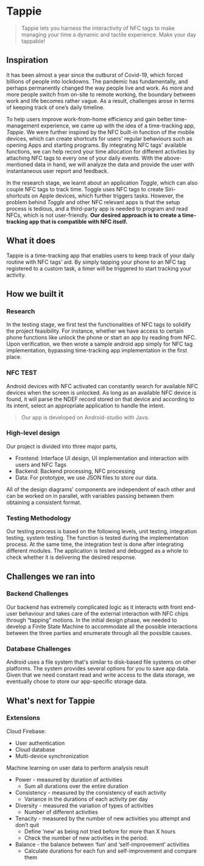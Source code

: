 # Tappie

> Tappie lets you harness the interactivity of NFC tags to make managing your time a dynamic and tactile experience. Make your day tappable!

## Inspiration

It has been almost a year since the outburst of Covid-19, which forced billions of people into lockdowns. The pandemic has fundamentally, and perhaps permanently changed the way people live and work. As more and more people switch from on-site to remote working, the boundary between work and life becomes rather vague. As a result, challenges arose in terms of keeping track of one’s daily timeline.
 
To help users improve work-from-home efficiency and gain better time-management experience, we came up with the idea of a time-tracking app, _Tappie_. We were further inspired by the NFC built-in function of the mobile devices, which can create shortcuts for users' regular behaviours such as opening Apps and starting programs. By integrating NFC tags' available functions, we can help record your time allocation for different activities by attaching NFC tags to every one of your daily events. With the above-mentioned data in hand, we will analyze the data and provide the user with instantaneous user report and feedback.

In the research stage, we learnt about an application _Toggle_, which can also couple NFC tags to track time. Toggle uses NFC tags to create Siri-shortcuts on Apple devices, which further triggers tasks. However, the problem behind _Toggle_  and other NFC relevant apps is that the setup process is tedious, and a third-party app is needed to program and read NFCs, which is not user-friendly. **Our desired approach is to create a time-tracking app that is compatible with NFC itself.**

## What it does

Tappie is a time-tracking app that enables users to keep track of your daily routine with NFC tags' aid. By simply tapping your phone to an NFC tag registered to a custom task, a timer will be triggered to start tracking your activity. 

## How we built it
### Research
In the testing stage, we first test the functionalities of NFC tags to solidify the project feasibility. For instance, whether we have access to certain phone functions like unlock the phone or start an app by reading from NFC.  Upon verification, we then wrote a sample android app simply for NFC tag implementation, bypassing time-tracking app implementation in the first place.

### NFC TEST 
Android devices with NFC activated can constantly search for available NFC devices when the screen is unlocked. As long as an available NFC device is found, it will parse the NDEF record stored on that device and according to its intent, select an appropriate application to handle the intent.

> Our app is developed on Android-studio with Java. 

### High-level design

Our project is divided into three major parts,

- Frontend: Interface UI design, UI implementation and interaction with users and NFC Tags
- Backend: Backend processing, NFC processing
- Data: For prototype, we use JSON files to store our data.

All of the design diagrams' components are independent of each other and can be worked on in parallel, with variables passing between them obtaining a consistent format.

### Testing Methodology

Our testing process is based on the following levels, unit testing, integration testing, system testing. The function is tested during the implementation process. At the same time, the integration test is done after integrating different modules. The application is tested and debugged as a whole to check whether it is delivering the desired response. 

## Challenges we ran into

### Backend Challenges
Our backend has extremely complicated logic as it interacts with front end-user behaviour and takes care of the external interaction with NFC chips through “tapping” motions. In the initial design phase, we needed to develop a Finite State Machine to accommodate all the possible interactions between the three parties and enumerate through all the possible causes. 

### Database Challenges
Android uses a file system that's similar to disk-based file systems on other platforms. The system provides several options for you to save app data. Given that we need constant read and write access to the data storage, we eventually chose to store our app-specific storage data.


## What's next for Tappie

### Extensions
Cloud Firebase:
  - User authentication
  - Cloud database
  - Multi-device synchronization

Machine learning on user data to perform analysis result
- Power - measured by duration of activities
  - Sum all durations over the entire duration
- Consistency - measured by the consistency of each activity
  - Variance in the durations of each activity per day
- Diversity - measured the variation of types of activities
  - Number of different activities
- Tenacity - measured by the number of new activities you attempt and don’t quit
  - Define ‘new’ as being not tried before for more than X hours 
  - Check the number of new activities in the period.
- Balance - the balance between ‘fun’ and ‘self-improvement’ activities
  - Calculate durations for each fun and self-improvement and compare them



